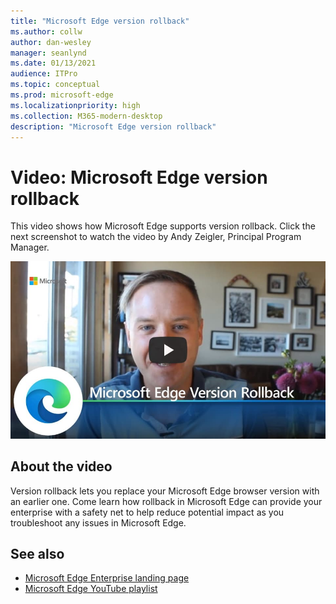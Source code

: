 ```yaml
---
title: "Microsoft Edge version rollback"
ms.author: collw
author: dan-wesley
manager: seanlynd
ms.date: 01/13/2021
audience: ITPro
ms.topic: conceptual
ms.prod: microsoft-edge
ms.localizationpriority: high
ms.collection: M365-modern-desktop
description: "Microsoft Edge version rollback"
---
```


# Video: Microsoft Edge version rollback

This video shows how Microsoft Edge supports version rollback. Click the next screenshot to watch the video by Andy Zeigler, Principal Program Manager.

[![Microsoft Edge version rollback](media/microsoft-edge-video-version-rollback/0.png)](http://www.youtube.com/watch?v=pXhXHvKUa_c "Microsoft Edge version rollback")

## About the video

Version rollback lets you replace your Microsoft Edge browser version with an earlier one. Come learn how rollback in Microsoft Edge can provide your enterprise with a safety net to help reduce potential impact as you troubleshoot any issues in Microsoft Edge.

## See also

- [Microsoft Edge Enterprise landing page](https://aka.ms/EdgeEnterprise)
- [Microsoft Edge YouTube playlist](https://www.youtube.com/playlist?list=PLXtHYVsvn_b-uXh1tMeYpT-0iD8tD3tFy)
